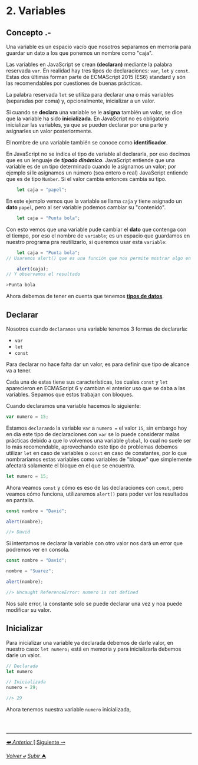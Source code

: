 # 2. Variables

## Concepto .-

Una variable es un espacio vacío que nosotros separamos en memoria para guardar un dato a los que ponemos un nombre como "caja".

Las variables en JavaScript se crean **(declaran)** mediante la palabra reservada ``var``. En realidad hay tres tipos de declaraciones: ``var``, ``let`` y ``const``. Estas dos últimas forman parte de ECMAScript 2015 (ES6) standard y són las recomendables por cuestiones de buenas prácticas.

La palabra reservada ``let`` se utiliza para declarar una o más variables (separadas por coma) y, opcionalmente, inicializar a un valor.

Si cuando se **declara** una variable se le **asigna** también un valor, se dice que la variable ha sido **inicializada**. En JavaScript no es obligatorio inicializar las variables, ya que se pueden declarar por una parte y asignarles un valor posteriormente.

El nombre de una variable también se conoce como **identificador**.

En JavaScript no se indica el tipo de variable al declararla, por eso decimos que es un lenguaje de ***tipado dinámico***. JavaScript entiende que una variable es de un tipo determinado cuando le asignamos un valor; por ejemplo si le asignamos un número (sea entero o real) JavaScript entiende que es de tipo ``Number``. Si el valor cambia entonces cambia su tipo.

```js
    let caja = "papel";
```
En este ejemplo vemos que la variable se llama ``caja`` y tiene asignado un **dato** `papel`, pero al ser variable podemos cambiar su "contenido".

```js
    let caja = "Punta bola";
```
Con esto vemos que una variable pude cambiar el **dato** que contenga con el tiempo, por eso el nombre de `variable`; es un espacio que guardamos en nuestro programa pra reutilizarlo, si queremos usar esta `variable`:

```js
    let caja = "Punta bola";
// Usaremos alert() que es una función que nos permite mostrar algo en pantalla por medio de una ventana emergente

    alert(caja);
// Y observamos el resultado

>Punta bola
```
Ahora debemos de tener en cuenta que tenemos [**tipos de datos**](002tiposDeDatos.md).

## Declarar

Nosotros cuando ``declaramos`` una variable tenemos 3 formas de declararla:

- `var`
- `let`
- `const`

Para declarar no hace falta dar un valor, es para definir que tipo de alcance va a tener.

Cada una de estas tiene sus características, los cuales `const` y ``let`` aparecieron en ECMAScript 6 y cambian el anterior uso que se daba a las variables. Sepamos que estos trabajan con bloques.

Cuando declaramos una variable hacemos lo siguiente:

```js
var numero = 15;
```
Estamos ``declarando`` la variable `var` a `numero =` el valor `15`, sin embargo hoy en día este tipo de declaraciones con `var` se lo puede considerar malas prácticas debido a que lo volvemos una variable `global`, lo cual no suele ser lo más recomendable, aprovechando este tipo de problemas debemos utilizar `let` en caso de variables o `const` en caso de constantes, por lo que nombraríamos estas variables como variables de "bloque" que simplemente afectará solamente el bloque en el que se encuentra.

```js
let numero = 15;
``` 
Ahora veamos `const` y cómo es eso de las declaraciones con ``const``, pero veamos cómo funciona, utilizaremos `alert()` para poder ver los resultados en pantalla.

``` js
const nombre = "David";

alert(nombre);

//> David
```
Si intentamos re declarar la variable con otro valor nos dará un error que podremos ver en consola.

``` js
const nombre = "David";

nombre = "Suarez";

alert(nombre);

//> Uncaught ReferenceError: numero is not defined
``` 
Nos sale error, la constante solo se puede declarar una vez y noa puede modificar su valor.

## Inicializar

Para inicializar una variable ya declarada debemos de darle valor, en nuestro caso: `let numero;` está en memoria y para inicializarla debemos darle un valor.

```js
// Declarada
let numero

// Inicializada
numero = 29;

//> 29
```
Ahora tenemos nuestra variable `numero` inicializada,
```
```
```
```
```
```


---

[**&#11176;** *Anterior* &#11007;](/JavaScriptJuniorDa/001utilizarJavaScript.md "1. Formas de utilizar JavaScript") 
[Siguiente **&#129042;**](/JavaScriptJuniorDa/002tiposDeDatos.md "Datos")

[*Volver* **&ldca;**](/JavaScriptJuniorDa/README.md "Regresar a página Principal") 
[*Subir* **&#11165;**](# "Ir al título")